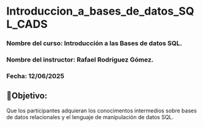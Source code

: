 # Introduccion_a_bases_de_datos_SQL_CADS
### Nombre del curso: Introducción a las Bases de datos SQL.
### Nombre del instructor: Rafael Rodríguez Gómez.
### Fecha: 12/06/2025

## 📍Objetivo:
Que los participantes adquieran los conocimentos intermedios sobre bases de datos relacionales y el lenguaje de manipulación de datos SQL.
